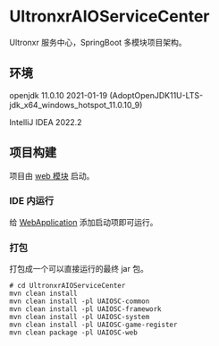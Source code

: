# UltronxrAIOServiceCenter

Ultronxr 服务中心，SpringBoot 多模块项目架构。

## 环境

openjdk 11.0.10 2021-01-19 (AdoptOpenJDK11U-LTS-jdk_x64_windows_hotspot_11.0.10_9)

IntelliJ IDEA 2022.2


## 项目构建

项目由 [web 模块](./UAIOSC-web) 启动。

### IDE 内运行

给 [WebApplication](./UAIOSC-web/src/main/java/cn/ultronxr/web/WebApplication.java) 添加启动项即可运行。

### 打包

打包成一个可以直接运行的最终 jar 包。

```shell
# cd UltronxrAIOServiceCenter
mvn clean install
mvn clean install -pl UAIOSC-common
mvn clean install -pl UAIOSC-framework
mvn clean install -pl UAIOSC-system
mvn clean install -pl UAIOSC-game-register
mvn clean package -pl UAIOSC-web
```

